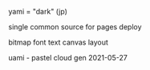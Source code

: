 yami = "dark" (jp)


single common source for pages deploy


bitmap font text canvas layout


uami - pastel cloud gen 2021-05-27






